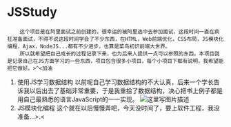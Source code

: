 # JSStudy
		这个项目是在阿里面试之前创建的，很幸运的被阿里选中去参加面试，这段时间一直在疯狂准备面试，不得不说这段时间学会了不少东西，在HTML，Web前端优化，CSS布局，JS模块化编程，Ajax，NodeJS...都有不少进步，也算是菜鸟初识前端大世界。
		所以就希望把自己成长的过程记录下来，也为后来人提供一点可以参照的东西。本项目就是记录自己在JS方面学习的一些东西，项目包含很多小项目，每个小项目下都有说明，我希望能把它做好。>^<加油

 1. 使用JS学习数据结构
 以前呢自己学习数据结构的不大认真，后来一个学长告诉我以后出去了基础非常重要，于是我重拾了数据结构，决心把书上例子都是用自己最熟悉的语言JavaScript的一一实现。
 ![这里写图片描述](http://img.blog.csdn.net/20160505110710514)
 2. JS模块化编程
 这个就在以后慢慢弄吧，今天没时间了，要上软件工程，我没准备...>.<